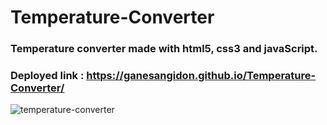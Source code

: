 # Temperature-Converter

### Temperature converter made with html5, css3 and javaScript.

### Deployed link : https://ganesangidon.github.io/Temperature-Converter/

![temperature-converter](https://user-images.githubusercontent.com/88224886/156888504-dc91315b-4809-471a-9ee9-ff88b4b58807.png)
